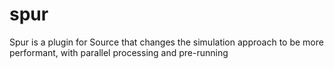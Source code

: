 # spur
Spur is a plugin for Source that changes the simulation approach to be more performant, with parallel processing and pre-running
